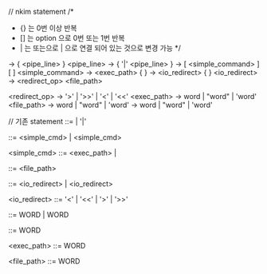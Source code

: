 // nkim statement
/*
*	{} 는 0번 이상 반복
*	[] 는 option 으로 0번 또는 1번 반복
*	| 는 또는으로 | 으로 연결 되어 있는 것으로 변경 가능
*/

<program>        -> { <pipe_line> }
<pipe_line>      -> <command> { '|' <pipe_line> }
<command>        -> [ <simple_command> ][  <redirects> ]
<simple_command> -> <exec_path> { <argv> }
<redirects>      -> <io_redirect> { <redirects> }
<io_redirect>    -> <redirect_op> <file_path>

<redirect_op>    -> '>' | '>>' | '<' | '<<'
<exec_path>      -> word | "word" | 'word'
<file_path>      -> word | "word" | 'word'
<argv>           -> word | "word" | 'word'








// 기존 statement
<pipeline>		::= <cmd>
				|	<pipeline> '|' <cmd>

<cmd>			::= <simple_cmd> 
				|	<simple_cmd> <redirects>

<simple_cmd>	::= <exec_path>
				|	<argv>

<argv>			::= <file_path> <args>

<redirects>		::= <io_redirect>
				|	<redirects> <io_redirect>

<io_redirect>	::= '<'   <filename>
				|	'<<'  <filename>
				|	'>'   <filename>
				|	'>>'  <filename>

<args>			::=	WORD 
				|	<args> WORD

<filename>		::= WORD

<exec_path>		::= WORD

<file_path>		::= WORD
